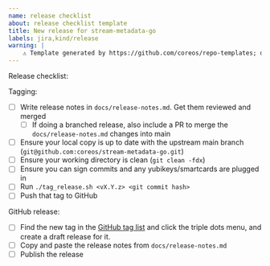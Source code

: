 ```yaml
---
name: release checklist
about: release checklist template
title: New release for stream-metadata-go
labels: jira,kind/release
warning: |
    ⚠️ Template generated by https://github.com/coreos/repo-templates; do not edit downstream
---
```


Release checklist:

Tagging:
 - [ ] Write release notes in `docs/release-notes.md`. Get them reviewed and merged
   - [ ] If doing a branched release, also include a PR to merge the `docs/release-notes.md` changes into main
 - [ ] Ensure your local copy is up to date with the upstream main branch (`git@github.com:coreos/stream-metadata-go.git`)
 - [ ] Ensure your working directory is clean (`git clean -fdx`)
 - [ ] Ensure you can sign commits and any yubikeys/smartcards are plugged in
 - [ ] Run `./tag_release.sh <vX.Y.z> <git commit hash>`
 - [ ] Push that tag to GitHub

GitHub release:
 - [ ] Find the new tag in the [GitHub tag list](https://github.com/coreos/stream-metadata-go/tags) and click the triple dots menu, and create a draft release for it.
 - [ ] Copy and paste the release notes from `docs/release-notes.md`
 - [ ] Publish the release
